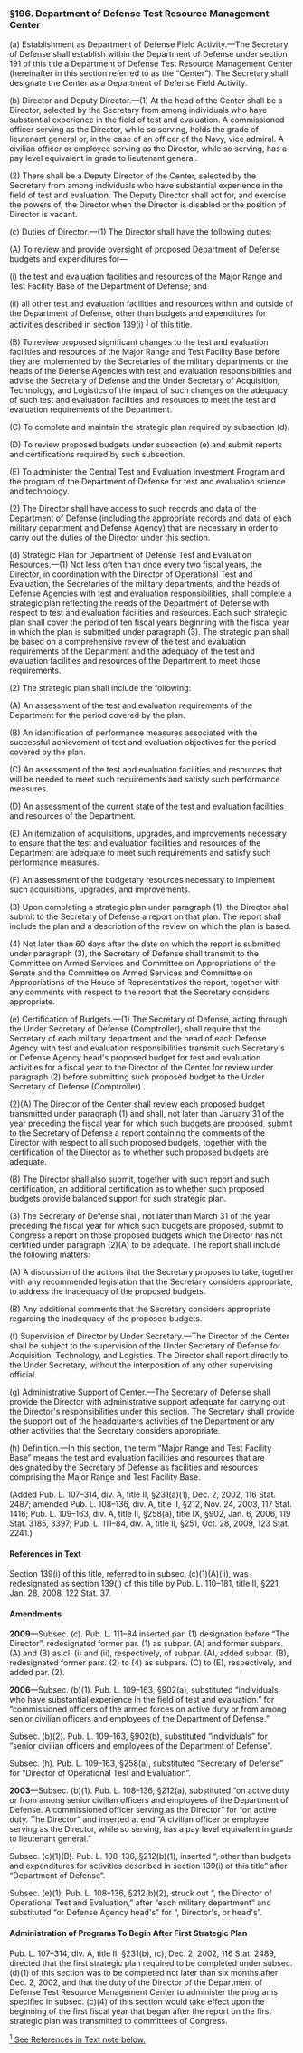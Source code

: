 ### §196. Department of Defense Test Resource Management Center ###

(a) Establishment as Department of Defense Field Activity.—The Secretary of Defense shall establish within the Department of Defense under section 191 of this title a Department of Defense Test Resource Management Center (hereinafter in this section referred to as the “Center”). The Secretary shall designate the Center as a Department of Defense Field Activity.

(b) Director and Deputy Director.—(1) At the head of the Center shall be a Director, selected by the Secretary from among individuals who have substantial experience in the field of test and evaluation. A commissioned officer serving as the Director, while so serving, holds the grade of lieutenant general or, in the case of an officer of the Navy, vice admiral. A civilian officer or employee serving as the Director, while so serving, has a pay level equivalent in grade to lieutenant general.

(2) There shall be a Deputy Director of the Center, selected by the Secretary from among individuals who have substantial experience in the field of test and evaluation. The Deputy Director shall act for, and exercise the powers of, the Director when the Director is disabled or the position of Director is vacant.

(c) Duties of Director.—(1) The Director shall have the following duties:

(A) To review and provide oversight of proposed Department of Defense budgets and expenditures for—

(i) the test and evaluation facilities and resources of the Major Range and Test Facility Base of the Department of Defense; and

(ii) all other test and evaluation facilities and resources within and outside of the Department of Defense, other than budgets and expenditures for activities described in section 139(i) <sup><a href="#196_1_target" name="196_1">1</a></sup> of this title.

(B) To review proposed significant changes to the test and evaluation facilities and resources of the Major Range and Test Facility Base before they are implemented by the Secretaries of the military departments or the heads of the Defense Agencies with test and evaluation responsibilities and advise the Secretary of Defense and the Under Secretary of Acquisition, Technology, and Logistics of the impact of such changes on the adequacy of such test and evaluation facilities and resources to meet the test and evaluation requirements of the Department.

(C) To complete and maintain the strategic plan required by subsection (d).

(D) To review proposed budgets under subsection (e) and submit reports and certifications required by such subsection.

(E) To administer the Central Test and Evaluation Investment Program and the program of the Department of Defense for test and evaluation science and technology.

(2) The Director shall have access to such records and data of the Department of Defense (including the appropriate records and data of each military department and Defense Agency) that are necessary in order to carry out the duties of the Director under this section.

(d) Strategic Plan for Department of Defense Test and Evaluation Resources.—(1) Not less often than once every two fiscal years, the Director, in coordination with the Director of Operational Test and Evaluation, the Secretaries of the military departments, and the heads of Defense Agencies with test and evaluation responsibilities, shall complete a strategic plan reflecting the needs of the Department of Defense with respect to test and evaluation facilities and resources. Each such strategic plan shall cover the period of ten fiscal years beginning with the fiscal year in which the plan is submitted under paragraph (3). The strategic plan shall be based on a comprehensive review of the test and evaluation requirements of the Department and the adequacy of the test and evaluation facilities and resources of the Department to meet those requirements.

(2) The strategic plan shall include the following:

(A) An assessment of the test and evaluation requirements of the Department for the period covered by the plan.

(B) An identification of performance measures associated with the successful achievement of test and evaluation objectives for the period covered by the plan.

(C) An assessment of the test and evaluation facilities and resources that will be needed to meet such requirements and satisfy such performance measures.

(D) An assessment of the current state of the test and evaluation facilities and resources of the Department.

(E) An itemization of acquisitions, upgrades, and improvements necessary to ensure that the test and evaluation facilities and resources of the Department are adequate to meet such requirements and satisfy such performance measures.

(F) An assessment of the budgetary resources necessary to implement such acquisitions, upgrades, and improvements.

(3) Upon completing a strategic plan under paragraph (1), the Director shall submit to the Secretary of Defense a report on that plan. The report shall include the plan and a description of the review on which the plan is based.

(4) Not later than 60 days after the date on which the report is submitted under paragraph (3), the Secretary of Defense shall transmit to the Committee on Armed Services and Committee on Appropriations of the Senate and the Committee on Armed Services and Committee on Appropriations of the House of Representatives the report, together with any comments with respect to the report that the Secretary considers appropriate.

(e) Certification of Budgets.—(1) The Secretary of Defense, acting through the Under Secretary of Defense (Comptroller), shall require that the Secretary of each military department and the head of each Defense Agency with test and evaluation responsibilities transmit such Secretary's or Defense Agency head's proposed budget for test and evaluation activities for a fiscal year to the Director of the Center for review under paragraph (2) before submitting such proposed budget to the Under Secretary of Defense (Comptroller).

(2)(A) The Director of the Center shall review each proposed budget transmitted under paragraph (1) and shall, not later than January 31 of the year preceding the fiscal year for which such budgets are proposed, submit to the Secretary of Defense a report containing the comments of the Director with respect to all such proposed budgets, together with the certification of the Director as to whether such proposed budgets are adequate.

(B) The Director shall also submit, together with such report and such certification, an additional certification as to whether such proposed budgets provide balanced support for such strategic plan.

(3) The Secretary of Defense shall, not later than March 31 of the year preceding the fiscal year for which such budgets are proposed, submit to Congress a report on those proposed budgets which the Director has not certified under paragraph (2)(A) to be adequate. The report shall include the following matters:

(A) A discussion of the actions that the Secretary proposes to take, together with any recommended legislation that the Secretary considers appropriate, to address the inadequacy of the proposed budgets.

(B) Any additional comments that the Secretary considers appropriate regarding the inadequacy of the proposed budgets.

(f) Supervision of Director by Under Secretary.—The Director of the Center shall be subject to the supervision of the Under Secretary of Defense for Acquisition, Technology, and Logistics. The Director shall report directly to the Under Secretary, without the interposition of any other supervising official.

(g) Administrative Support of Center.—The Secretary of Defense shall provide the Director with administrative support adequate for carrying out the Director's responsibilities under this section. The Secretary shall provide the support out of the headquarters activities of the Department or any other activities that the Secretary considers appropriate.

(h) Definition.—In this section, the term “Major Range and Test Facility Base” means the test and evaluation facilities and resources that are designated by the Secretary of Defense as facilities and resources comprising the Major Range and Test Facility Base.

(Added Pub. L. 107–314, div. A, title II, §231(a)(1), Dec. 2, 2002, 116 Stat. 2487; amended Pub. L. 108–136, div. A, title II, §212, Nov. 24, 2003, 117 Stat. 1416; Pub. L. 109–163, div. A, title II, §258(a), title IX, §902, Jan. 6, 2006, 119 Stat. 3185, 3397; Pub. L. 111–84, div. A, title II, §251, Oct. 28, 2009, 123 Stat. 2241.)

#### References in Text ####

Section 139(i) of this title, referred to in subsec. (c)(1)(A)(ii), was redesignated as section 139(j) of this title by Pub. L. 110–181, title II, §221, Jan. 28, 2008, 122 Stat. 37.

#### Amendments ####

**2009**—Subsec. (c). Pub. L. 111–84 inserted par. (1) designation before “The Director”, redesignated former par. (1) as subpar. (A) and former subpars. (A) and (B) as cl. (i) and (ii), respectively, of subpar. (A), added subpar. (B), redesignated former pars. (2) to (4) as subpars. (C) to (E), respectively, and added par. (2).

**2006**—Subsec. (b)(1). Pub. L. 109–163, §902(a), substituted “individuals who have substantial experience in the field of test and evaluation.” for “commissioned officers of the armed forces on active duty or from among senior civilian officers and employees of the Department of Defense.”

Subsec. (b)(2). Pub. L. 109–163, §902(b), substituted “individuals” for “senior civilian officers and employees of the Department of Defense”.

Subsec. (h). Pub. L. 109–163, §258(a), substituted “Secretary of Defense” for “Director of Operational Test and Evaluation”.

**2003**—Subsec. (b)(1). Pub. L. 108–136, §212(a), substituted “on active duty or from among senior civilian officers and employees of the Department of Defense. A commissioned officer serving as the Director” for “on active duty. The Director” and inserted at end “A civilian officer or employee serving as the Director, while so serving, has a pay level equivalent in grade to lieutenant general.”

Subsec. (c)(1)(B). Pub. L. 108–136, §212(b)(1), inserted “, other than budgets and expenditures for activities described in section 139(i) of this title” after “Department of Defense”.

Subsec. (e)(1). Pub. L. 108–136, §212(b)(2), struck out “, the Director of Operational Test and Evaluation,” after “each military department” and substituted “or Defense Agency head's” for “, Director's, or head's”.

#### Administration of Programs To Begin After First Strategic Plan ####

Pub. L. 107–314, div. A, title II, §231(b), (c), Dec. 2, 2002, 116 Stat. 2489, directed that the first strategic plan required to be completed under subsec. (d)(1) of this section was to be completed not later than six months after Dec. 2, 2002, and that the duty of the Director of the Department of Defense Test Resource Management Center to administer the programs specified in subsec. (c)(4) of this section would take effect upon the beginning of the first fiscal year that began after the report on the first strategic plan was transmitted to committees of Congress.

[<sup>1</sup> See References in Text note below.](#196_1)